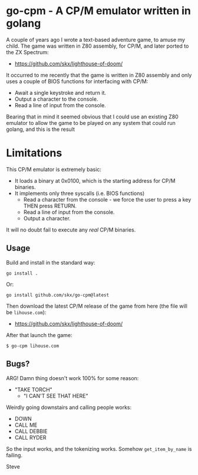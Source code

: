 # go-cpm - A CP/M emulator written in golang

A couple of years ago I wrote a text-based adventure game, to amuse my child.  The game was written in Z80 assembly, for CP/M, and later ported to the ZX Spectrum:

* https://github.com/skx/lighthouse-of-doom/

It occurred to me recently that the game is written in Z80 assembly and only uses a couple of BIOS functions for interfacing with CP/M:

* Await a single keystroke and return it.
* Output a character to the console.
* Read a line of input from the console.

Bearing that in mind it seemed obvious that I could use an existing Z80 emulator to allow the game to be played on any system that could run golang, and this is the result




# Limitations

This CP/M emulator is extremely basic:

* It loads a binary at 0x0100, which is the starting address for CP/M binaries.
* It implements only three syscalls (i.e. BIOS functions)
  * Read a character from the console - we force the user to press a key THEN press RETURN.
  * Read a line of input from the console.
  * Output a character.

It will no doubt fail to execute any _real_ CP/M binaries.



## Usage

Build and install in the standard way:

```
go install .
```

Or:

```
go install github.com/skx/go-cpm@latest
```

Then download the latest CP/M release of the game from here (the file will be `lihouse.com`):

* https://github.com/skx/lighthouse-of-doom/

After that launch the game:

```
$ go-cpm lihouse.com
```



## Bugs?

ARG!  Damn thing doesn't work 100% for some reason:

* "TAKE TORCH"
  * "I CAN'T SEE THAT HERE"

Weirdly going downstairs and calling people works:

* DOWN
* CALL ME
* CALL DEBBIE
* CALL RYDER

So the input works, and the tokenizing works.  Somehow `get_item_by_name` is failing.



Steve
